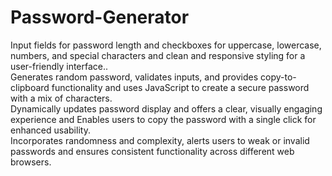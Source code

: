 # Password-Generator
Input fields for password length and checkboxes for uppercase, lowercase, numbers, and special characters and clean and responsive styling for a user-friendly interface..<br>
Generates random password, validates inputs, and provides copy-to-clipboard functionality and uses JavaScript to create a secure password with a mix of characters.<br>
Dynamically updates password display and offers a clear, visually engaging experience and Enables users to copy the password with a single click for enhanced usability.<br>
Incorporates randomness and complexity, alerts users to weak or invalid passwords and ensures consistent functionality across different web browsers.<br>
